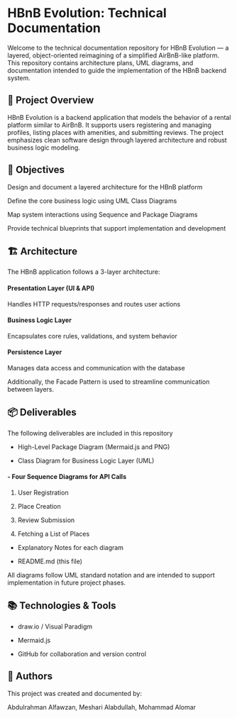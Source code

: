 # HBnB Evolution: Technical Documentation

Welcome to the technical documentation repository for HBnB Evolution — a layered, object-oriented reimagining of a simplified AirBnB-like platform. This repository contains architecture plans, UML diagrams, and documentation intended to guide the implementation of the HBnB backend system.

## 📌 Project Overview

HBnB Evolution is a backend application that models the behavior of a rental platform similar to AirBnB. It supports users registering and managing profiles, listing places with amenities, and submitting reviews. The project emphasizes clean software design through layered architecture and robust business logic modeling.

## 🌟 Objectives

Design and document a layered architecture for the HBnB platform

Define the core business logic using UML Class Diagrams

Map system interactions using Sequence and Package Diagrams

Provide technical blueprints that support implementation and development

## 🏗️ Architecture

The HBnB application follows a 3-layer architecture:

#### Presentation Layer (UI & API)

Handles HTTP requests/responses and routes user actions

#### Business Logic Layer

Encapsulates core rules, validations, and system behavior

#### Persistence Layer

Manages data access and communication with the database

Additionally, the Facade Pattern is used to streamline communication between layers.

## 📦 Deliverables

The following deliverables are included in this repository 

- High-Level Package Diagram (Mermaid.js and PNG)

- Class Diagram for Business Logic Layer (UML)

#### - Four Sequence Diagrams for API Calls

1. User Registration

2. Place Creation

3. Review Submission

4. Fetching a List of Places

- Explanatory Notes for each diagram

- README.md (this file)

All diagrams follow UML standard notation and are intended to support implementation in future project phases.

## 📚 Technologies & Tools

- draw.io / Visual Paradigm

- Mermaid.js

- GitHub for collaboration and version control


## 👥 Authors

This project was created and documented by:

Abdulrahman Alfawzan, Meshari Alabdullah, Mohammad Alomar

